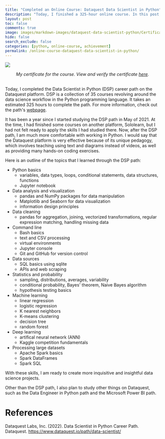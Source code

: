```yaml
---
title: "Completed an Online Course: Dataquest Data Scientist in Python"
description: "Today, I finished a 325-hour online course. In this post, I show my certificate and outline the topics that I learned."
layout: post
toc: false
comments: true
image: images/markdown-images/dataquest-data-scientist-python/Certificate-Dataquest-Data-Scientist-in-Python-Career-Path.png
hide: false
search_exclude: false
categories: [python, online-course, achievement]
permalink: /online-course-dataquest-data-scientist-in-python/
---
```


![](https://miguelahg.github.io/mahg-data-science/images/markdown-images/dataquest-data-scientist-python/Certificate-Dataquest-Data-Scientist-in-Python-Career-Path.png)

<center><i>My certificate for the course. View and verify the certificate <a href="https://app.dataquest.io/view_cert/IJLGV74W5S3JT8OWR8BC">here</a>.</i></center>

<br/>

Today, I completed the Data Scientist in Python (DSP) career path on the Dataquest platform. DSP is a collection of 35 courses revolving around the data science workflow in the Python programming language. It takes an estimated 325 hours to complete the path. For more information, check out the path's [webpage](https://www.dataquest.io/path/data-scientist/).

It has been a year since I started studying the DSP path in May of 2021. At the time, I had finished some courses on another platform, Sololearn, but I had not felt ready to apply the skills I had studied there. Now, after the DSP path, I am much more comfortable with working in Python. I would say that the Dataquest platform is very effective because of its unique pedagogy, which involves teaching using text and diagrams instead of videos, as well as providing many hands-on coding exercises.

Here is an outline of the topics that I learned through the DSP path:

- Python basics
    - variables, data types, loops, conditional statements, data structures, functions
    - Jupyter notebook
- Data analysis and visualization
    - pandas and NumPy packages for data manipulation
    - Matplotlib and Seaborn for data visualization
    - information design principles
- Data cleaning
    - pandas for aggregation, joining, vectorized transformations, regular expression matching, handling missing data
- Command line
    - Bash basics
    - text and CSV processing
    - virtual environments
    - Jupyter console
    - Git and GitHub for version control
- Data sources
    - SQL basics using sqlite
    - APIs and web scraping
- Statistics and probability
    - sampling, distributions, averages, variability
    - conditional probability, Bayes' theorem, Naive Bayes algorithm
    - hypothesis testing basics
- Machine learning
    - linear regression
    - logistic regression
    - K nearest neighbors
    - K-means clustering
    - decision tree
    - random forest
- Deep learning
    - artifical neural network (ANN)
    - Kaggle competition fundamentals
- Processing large datasets
    - Apache Spark basics
    - Spark DataFrames
    - Spark SQL

With these skills, I am ready to create more inquisitive and insightful data science projects.

Other than the DSP path, I also plan to study other things on Dataquest, such as the Data Engineer in Python path and the Microsoft Power BI path.

# References

Dataquest Labs, Inc. (2022). Data Scientist in Python Career Path. Dataquest. https://www.dataquest.io/path/data-scientist/